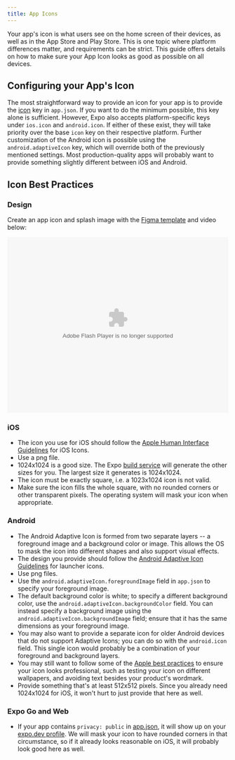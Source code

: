 ```yaml
---
title: App Icons
---
```


Your app's icon is what users see on the home screen of their devices, as well as in the App Store and Play Store. This is one topic where platform differences matter, and requirements can be strict. This guide offers details on how to make sure your App Icon looks as good as possible on all devices.

## Configuring your App's Icon

The most straightforward way to provide an icon for your app is to provide the [icon](../workflow/configuration.md#icon) key in `app.json`. If you want to do the minimum possible, this key alone is sufficient. However, Expo also accepts platform-specific keys under `ios.icon` and `android.icon`. If either of these exist, they will take priority over the base `icon` key on their respective platform. Further customization of the Android icon is possible using the `android.adaptiveIcon` key, which will override both of the previously mentioned settings. Most production-quality apps will probably want to provide something slightly different between iOS and Android.

## Icon Best Practices

### Design

Create an app icon and splash image with the [Figma template](https://www.figma.com/file/ddc0glVeILssZl0Dcn1lSS/App-Icon-and-Splash?node-id=0%3A1) and video below:

<object width="100%" height="400">
  <param name="movie" value="https://youtube.com/embed/mVOFvLSiJ_s" />
  <param name="wmode" value="transparent" />
  <embed src="https://youtube.com/embed/mVOFvLSiJ_s" type="application/x-shockwave-flash" wmode="transparent" width="100%" height="400" />
</object>

### iOS

- The icon you use for iOS should follow the [Apple Human Interface Guidelines](https://developer.apple.com/ios/human-interface-guidelines/icons-and-images/app-icon/) for iOS Icons.
- Use a png file.
- 1024x1024 is a good size. The Expo [build service](../distribution/building-standalone-apps.md) will generate the other sizes for you. The largest size it generates is 1024x1024.
- The icon must be exactly square, i.e. a 1023x1024 icon is not valid.
- Make sure the icon fills the whole square, with no rounded corners or other transparent pixels. The operating system will mask your icon when appropriate.

### Android

- The Android Adaptive Icon is formed from two separate layers -- a foreground image and a background color or image. This allows the OS to mask the icon into different shapes and also support visual effects.
- The design you provide should follow the [Android Adaptive Icon Guidelines](https://developer.android.com/guide/practices/ui_guidelines/icon_design_adaptive) for launcher icons.
- Use png files.
- Use the `android.adaptiveIcon.foregroundImage` field in `app.json` to specify your foreground image.
- The default background color is white; to specify a different background color, use the `android.adaptiveIcon.backgroundColor` field. You can instead specify a background image using the `android.adaptiveIcon.backgroundImage` field; ensure that it has the same dimensions as your foreground image.
- You may also want to provide a separate icon for older Android devices that do not support Adaptive Icons; you can do so with the `android.icon` field. This single icon would probably be a combination of your foreground and background layers.
- You may still want to follow some of the [Apple best practices](https://developer.apple.com/ios/human-interface-guidelines/icons-and-images/app-icon/) to ensure your icon looks professional, such as testing your icon on different wallpapers, and avoiding text besides your product's wordmark.
- Provide something that's at least 512x512 pixels. Since you already need 1024x1024 for iOS, it won't hurt to just provide that here as well.

### Expo Go and Web

- If your app contains `privacy: public` in [app.json](../workflow/configuration.md), it will show up on your [expo.dev profile](https://expo.dev). We will mask your icon to have rounded corners in that circumstance, so if it already looks reasonable on iOS, it will probably look good here as well.
